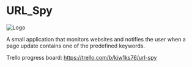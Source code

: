 # URL_Spy

![Logo](https://github.com/SV-Albert/URL_Spy/blob/master/src/main/resources/URL_Spy_Logo.png)

A small application that monitors websites and notifies the user when a page update contains one of the predefined keywords.

Trello progress board: https://trello.com/b/kiw1ks76/url-spy
